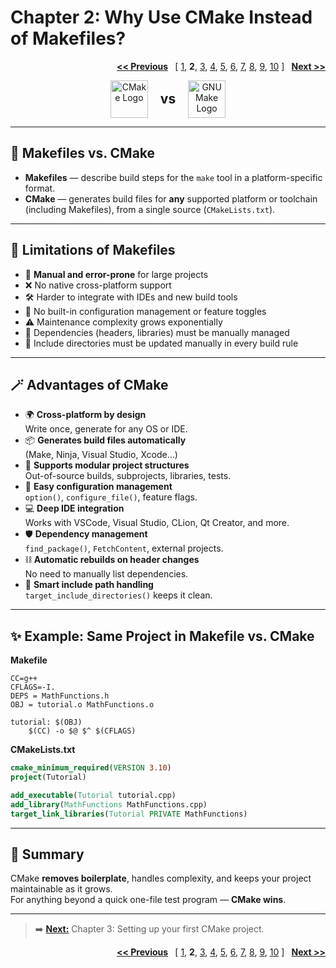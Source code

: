 # Chapter 2: Why Use CMake Instead of Makefiles?
<p align="right">
  <a href="Chapter_1.md"><b><< Previous</b></a>
  <b>&nbsp;</b>
  [
  <a href="Chapter_1.md">1</a>,
  <b>2</b>,
  <a href="Chapter_3.md">3</a>,
  <a href="Chapter_4.md">4</a>,
  <a href="Chapter_5.md">5</a>,
  <a href="Chapter_6.md">6</a>,
  <a href="Chapter_7.md">7</a>,
  <a href="Chapter_8.md">8</a>,
  <a href="Chapter_9.md">9</a>,
  <a href="Chapter_10.md">10</a>
  ]
  <b>&nbsp;</b>
  <a href="Chapter_3.md"><b>Next >></b></a>
</p>
<p align="center">
    <img src="https://cmake.org/wp-content/uploads/2023/08/CMake-Mark-1.svg" alt="CMake Logo" width="60" style="vertical-align:middle;"/>
    <span style="display:inline-block; font-size:1.5em; font-weight:bold; margin: 0 16px; vertical-align:middle; line-height:60px;">vs</span>
    <img src="https://upload.wikimedia.org/wikipedia/commons/8/83/The_GNU_logo.png" alt="GNU Make Logo" width="60" style="vertical-align:middle;"/>
</p>

---

## 🔎 Makefiles vs. CMake

- **Makefiles** — describe build steps for the `make` tool in a platform-specific format.
- **CMake** — generates build files for **any** supported platform or toolchain (including Makefiles), from a single source (`CMakeLists.txt`).

---

## 🚩 Limitations of Makefiles

- 📝 **Manual and error-prone** for large projects  
- ❌ No native cross-platform support  
- 🛠️ Harder to integrate with IDEs and new build tools  
- 🔄 No built-in configuration management or feature toggles  
- ⚠️ Maintenance complexity grows exponentially  
- 🔗 Dependencies (headers, libraries) must be manually managed  
- 📂 Include directories must be updated manually in every build rule

---

## 🪄 Advantages of CMake

- 🌍 **Cross-platform by design**  
  Write once, generate for any OS or IDE.
- 📦 **Generates build files automatically**  
  (Make, Ninja, Visual Studio, Xcode…)
- 🧩 **Supports modular project structures**  
  Out-of-source builds, subprojects, libraries, tests.
- 🔧 **Easy configuration management**  
  `option()`, `configure_file()`, feature flags.
- 💻 **Deep IDE integration**  
  Works with VSCode, Visual Studio, CLion, Qt Creator, and more.
- 🛡️ **Dependency management**  
  `find_package()`, `FetchContent`, external projects.
- ⛓️ **Automatic rebuilds on header changes**  
  No need to manually list dependencies.
- 📂 **Smart include path handling**  
  `target_include_directories()` keeps it clean.

---

## ✨ Example: Same Project in Makefile vs. CMake

**Makefile**
```make
CC=g++
CFLAGS=-I.
DEPS = MathFunctions.h
OBJ = tutorial.o MathFunctions.o

tutorial: $(OBJ)
	$(CC) -o $@ $^ $(CFLAGS)
```

**CMakeLists.txt**
```cmake
cmake_minimum_required(VERSION 3.10)
project(Tutorial)

add_executable(Tutorial tutorial.cpp)
add_library(MathFunctions MathFunctions.cpp)
target_link_libraries(Tutorial PRIVATE MathFunctions)
```

---

## 💬 Summary

CMake **removes boilerplate**, handles complexity, and keeps your project maintainable as it grows.  
For anything beyond a quick one-file test program — **CMake wins**.

---

> ➡️ [**Next:**](Chapter_3.md) Chapter 3: Setting up your first CMake project.
<p align="right">
  <a href="Chapter_1.md"><b><< Previous</b></a>
  <b>&nbsp;</b>
  [
  <a href="Chapter_1.md">1</a>,
  <b>2</b>,
  <a href="Chapter_3.md">3</a>,
  <a href="Chapter_4.md">4</a>,
  <a href="Chapter_5.md">5</a>,
  <a href="Chapter_6.md">6</a>,
  <a href="Chapter_7.md">7</a>,
  <a href="Chapter_8.md">8</a>,
  <a href="Chapter_9.md">9</a>,
  <a href="Chapter_10.md">10</a>
  ]
  <b>&nbsp;</b>
  <a href="Chapter_3.md"><b>Next >></b></a>
</p>